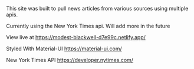 ﻿This site was built to pull news articles from various sources using multiple apis.

Currently using the New York Times api. Will add more in the future

View live at
https://modest-blackwell-d7e99c.netlify.app/

Styled With Material-UI
https://material-ui.com/

New York Times API
https://developer.nytimes.com/

